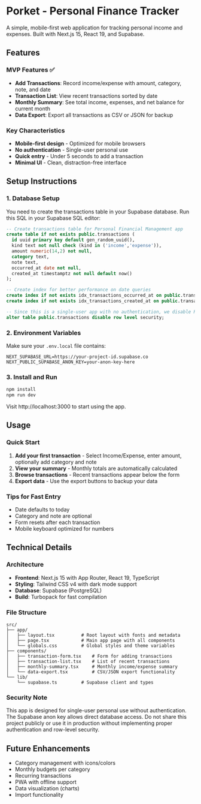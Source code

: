 # Porket - Personal Finance Tracker

A simple, mobile-first web application for tracking personal income and expenses. Built with Next.js 15, React 19, and Supabase.

## Features

### MVP Features ✅
- **Add Transactions**: Record income/expense with amount, category, note, and date
- **Transaction List**: View recent transactions sorted by date
- **Monthly Summary**: See total income, expenses, and net balance for current month
- **Data Export**: Export all transactions as CSV or JSON for backup

### Key Characteristics
- **Mobile-first design** - Optimized for mobile browsers
- **No authentication** - Single-user personal use
- **Quick entry** - Under 5 seconds to add a transaction
- **Minimal UI** - Clean, distraction-free interface

## Setup Instructions

### 1. Database Setup
You need to create the transactions table in your Supabase database. Run this SQL in your Supabase SQL editor:

```sql
-- Create transactions table for Personal Financial Management app
create table if not exists public.transactions (
  id uuid primary key default gen_random_uuid(),
  kind text not null check (kind in ('income','expense')),
  amount numeric(14,2) not null,
  category text,
  note text,
  occurred_at date not null,
  created_at timestamptz not null default now()
);

-- Create index for better performance on date queries
create index if not exists idx_transactions_occurred_at on public.transactions (occurred_at desc);
create index if not exists idx_transactions_created_at on public.transactions (created_at desc);

-- Since this is a single-user app with no authentication, we disable RLS
alter table public.transactions disable row level security;
```

### 2. Environment Variables
Make sure your `.env.local` file contains:

```
NEXT_SUPABASE_URL=https://your-project-id.supabase.co
NEXT_PUBLIC_SUPABASE_ANON_KEY=your-anon-key-here
```

### 3. Install and Run
```bash
npm install
npm run dev
```

Visit http://localhost:3000 to start using the app.

## Usage

### Quick Start
1. **Add your first transaction** - Select Income/Expense, enter amount, optionally add category and note
2. **View your summary** - Monthly totals are automatically calculated
3. **Browse transactions** - Recent transactions appear below the form
4. **Export data** - Use the export buttons to backup your data

### Tips for Fast Entry
- Date defaults to today
- Category and note are optional
- Form resets after each transaction
- Mobile keyboard optimized for numbers

## Technical Details

### Architecture
- **Frontend**: Next.js 15 with App Router, React 19, TypeScript
- **Styling**: Tailwind CSS v4 with dark mode support
- **Database**: Supabase (PostgreSQL)
- **Build**: Turbopack for fast compilation

### File Structure
```
src/
├── app/
│   ├── layout.tsx          # Root layout with fonts and metadata
│   ├── page.tsx            # Main app page with all components
│   └── globals.css         # Global styles and theme variables
├── components/
│   ├── transaction-form.tsx    # Form for adding transactions
│   ├── transaction-list.tsx    # List of recent transactions
│   ├── monthly-summary.tsx     # Monthly income/expense summary
│   └── data-export.tsx         # CSV/JSON export functionality
└── lib/
    └── supabase.ts         # Supabase client and types
```

### Security Note
This app is designed for single-user personal use without authentication. The Supabase anon key allows direct database access. Do not share this project publicly or use it in production without implementing proper authentication and row-level security.

## Future Enhancements
- Category management with icons/colors
- Monthly budgets per category  
- Recurring transactions
- PWA with offline support
- Data visualization (charts)
- Import functionality